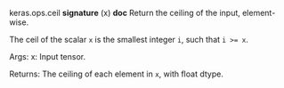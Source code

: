 keras.ops.ceil
__signature__
(x)
__doc__
Return the ceiling of the input, element-wise.

The ceil of the scalar `x` is the smallest integer `i`, such that
`i >= x`.

Args:
    x: Input tensor.

Returns:
    The ceiling of each element in `x`, with float dtype.

